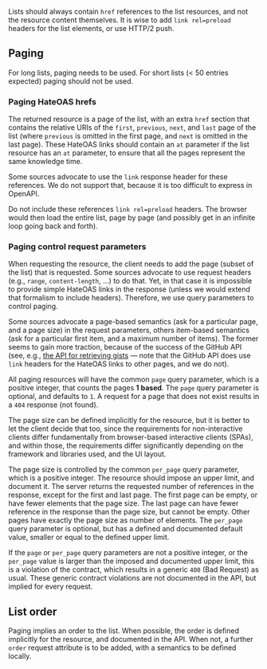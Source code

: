 Lists should always contain `href` references to the list resources, and not the resource content themselves. It is wise
to add `link rel=preload` headers for the list elements, or use HTTP/2 push.

## Paging

For long lists, paging needs to be used. For short lists (< 50 entries expected) paging should not be used.

### Paging HateOAS hrefs

The returned resource is a page of the list, with an extra `href` section that contains the relative URIs of the
`first`, `previous`, `next`, and `last` page of the list (where `previous` is omitted in the first page, and `next` is
omitted in the last page). These HateOAS links should contain an `at` parameter if the list resource has an `at`
parameter, to ensure that all the pages represent the same knowledge time.

Some sources advocate to use the `link` response header for these references. We do not support that, because it is too
difficult to express in OpenAPI.

Do not include these references `link rel=preload` headers. The browser would then load the entire list, page by page
(and possibly get in an infinite loop going back and forth).

### Paging control request parameters

When requesting the resource, the client needs to add the page (subset of the list) that is requested. Some sources
advocate to use request headers (e.g., `range`, `content-length`, …) to do that. Yet, in that case it is impossible to
provide simple HateOAS links in the response (unless we would extend that formalism to include headers). Therefore, we
use query parameters to control paging.

Some sources advocate a page-based semantics (ask for a particular page, and a page size) in the request parameters,
others item-based semantics (ask for a particular first item, and a maximum number of items). The former seems to gain
more traction, because of the success of the GitHub API (see, e.g.,
[the API for retrieving gists](https://docs.github.com/en/rest/reference/gists) — note that the GitHub API does use
`link` headers for the HateOAS links to other pages, and we do not).

All paging resources will have the common `page` query parameter, which is a positive integer, that counts the pages **1
based**. The `page` query parameter is optional, and defaults to `1`. A request for a page that does not exist results
in a `404` response (not found).

The page size can be defined implicitly for the resource, but it is better to let the client decide that too, since the
requirements for non-interactive clients differ fundamentally from browser-based interactive clients (SPAs), and within
those, the requirements differ significantly depending on the framework and libraries used, and the UI layout.

The page size is controlled by the common `per_page` query parameter, which is a positive integer. The resource should
impose an upper limit, and document it. The server returns the requested number of references in the response, except
for the first and last page. The first page can be empty, or have fewer elements that the page size. The last page can
have fewer reference in the response than the page size, but cannot be empty. Other pages have exactly the page size as
number of elements. The `per_page` query parameter is optional, but has a defined and documented default value, smaller
or equal to the defined upper limit.

If the `page` or `per_page` query parameters are not a positive integer, or the `per_page` value is larger than the
imposed and documented upper limit, this is a violation of the contract, which results in a generic `400` (Bad Request)
as usual. These generic contract violations are not documented in the API, but implied for every request.

## List order

Paging implies an order to the list. When possible, the order is defined implicitly for the resource, and documented in
the API. When not, a further `order` request attribute is to be added, with a semantics to be defined locally.
